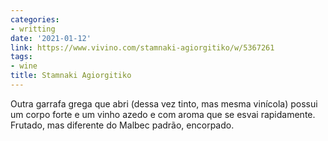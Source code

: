 ```yaml
---
categories:
- writting
date: '2021-01-12'
link: https://www.vivino.com/stamnaki-agiorgitiko/w/5367261
tags:
- wine
title: Stamnaki Agiorgitiko
---
```


Outra garrafa grega que abri (dessa vez tinto, mas mesma vinícola) possui um corpo forte e um vinho azedo e com aroma que se esvai rapidamente. Frutado, mas diferente do Malbec padrão, encorpado.

